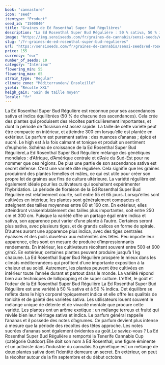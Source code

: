 ```yaml
---
book: "cannastore"
icon: "seed"
itemtype: "Product"
seed_id: "1500040"
title: "Graines de Ed Rosenthal Super Bud Régulières"
description: "La Ed Rosenthal Super Bud Régulière : 50 % sativa, 50 % indica. High : calmant et euphorique. Taille : moyenne. Arôme : ananas."
image: "https://img.sensiseeds.com/fr/graines-de-cannabis/sensi-seeds/ed-rosenthal-super-bud-image.png"
slug: "/fr-graines-de-ed-rosenthal-super-bud-regulieres"
url: "https://sensiseeds.com/fr/graines-de-cannabis/sensi-seeds/ed-rosenthal-super-bud?a_aid=cannastore"
price: 155
currency: "eur"
number_of_seeds: 10
category: "Intérieur"
flowering_min: 55
flowering_max: 65
strain_type: "Regular"
climate_zone: "Méditerranéen/ Ensoleillé"
yield: "Récolte XXL"
heigh_gain: "Gain de taille moyen"
locale: "fr"
---
```

La Ed Rosenthal Super Bud Régulière est reconnue pour ses ascendances sativa et indica équilibrées (50 % de chacune des ascendances). Cela crée des plantes qui produisent des récoltes particulièrement importantes, et dont la période de floraison est assez rapide. La taille de cette variété peut être compacte en intérieur, et atteindre 300 cm lorsqu’elle est plantée en extérieur. Le parfum est purement sativa : des nuances d’ananas ; épicé et sucré. Le high est à la fois calmant et tonique et produit un sentiment d’euphorie. Schéma de croissance de la Ed Rosenthal Super Bud RégulièreLa Ed Rosenthal Super Bud Régulière mélange des génétiques mondiales : d’Afrique, d’Amérique centrale et d’Asie du Sud-Est pour ne nommer que ces régions. De plus une partie de son ascendance sativa est secret défense. C’est une variété dite régulière. Cela signifie que les graines produiront des plantes femelles et mâles, ce qui est utile pour créer son propre lot de graines aux fins de culture ultérieure. La variété régulière est également idéale pour les cultivateurs qui souhaitent expérimenter l’hybridation. La période de floraison de la Ed Rosenthal Super Bud Régulière est relativement courte, soit entre 55 et 65 jours. Lorsqu’elles sont cultivées en intérieur, les plantes sont généralement compactes et atteignent des tailles moyennes entre 80 et 160 cm. En extérieur, elles atteindront vraisemblablement des tailles plus importantes, soit entre 250 cm et 300 cm. Puisque la variété offre un partage égal entre indica et sativa, son apparence peut varier d’une plante à l’autre. Certaines seront plus sativa, avec plusieurs tiges, et de grands calices en forme de spirale. D’autres auront une apparence plus indica, avec des tiges centrales épaisses et des poils duveteux aux extrémités des têtes. Peu importe leur apparence, elles sont en mesure de produire d’impressionnants rendements. En intérieur, les cultivateurs récoltent souvent entre 500 et 600 g/m2. En extérieur, certaines plantes peuvent produire jusqu’à 1 kg chacune. La Ed Rosenthal Super Bud Régulière prospère le mieux dans les climats méditerranéens qui profitent d’une importante exposition à la chaleur et au soleil. Autrement, les plantes peuvent être cultivées en intérieur toute l’année durant et partout dans le monde. La variété répond bien aux techniques de lollipopping et de super culture. L’effet, le goût et l’odeur de la Ed Rosenthal Super Bud Régulière La Ed Rosenthal Super Bud Régulière est une variété à 50 % sativa et à 50 % indica. Cet équilibre se reflète dans le high corporel typiquement indica et elle offre les qualités de tonicité et de gaieté des variétés sativa. Les utilisateurs louent souvent le mélange unique de détente et de vivacité mentale que procure cette variété. Les plantes ont un arôme exotique : un mélange terreux et fruité qui révèle bien leur héritage sativa et indica. Le parfum général rappelle l’ananas et il possède des notes d’agrumes. Ce parfum devient plus intense à mesure que la période des récoltes des têtes approche. Les notes sucrées d’ananas sont également évidentes au goût.Le saviez-vous ? La Ed Rosenthal Super Bud Régulière a remporté la Tenerife Cannabis Cup (catégorie Outdoor).Elle doit son nom à Ed Rosenthal, une figure éminente et un activiste dans l’industrie du cannabis.Sa génétique est un mélange de deux plantes sativa dont l’identité demeure un secret. En extérieur, on peut la récolter autour de la fin septembre et du début octobre.
